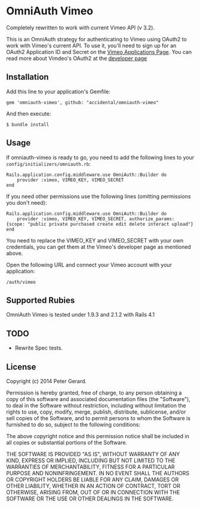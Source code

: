 # OmniAuth Vimeo

Completely rewritten to work with current Vimeo API (v 3.2).

This is an OmniAuth strategy for authenticating to Vimeo using OAuth2 to work with Vimeo's current API. To
use it, you'll need to sign up for an OAuth2 Application ID and Secret
on the [Vimeo Applications Page](https://developer.vimeo.com/apps).
You can read more about Vimdeo's OAuth2 at the [developer page](https://developer.vimeo.com/api/authentication)


## Installation

Add this line to your application's Gemfile:

    gem 'omniauth-vimeo', github: "accidental/omniauth-vimeo"

And then execute:

    $ bundle install

## Usage

If omniauth-vimeo is ready to go, you need to add the following lines to your `config/initializers/omniauth.rb`:

    Rails.application.config.middleware.use OmniAuth::Builder do
        provider :vimeo, VIMEO_KEY, VIMEO_SECRET
    end

If you need other permissions use the following lines (omitting permissions you don't need):

    Rails.application.config.middleware.use OmniAuth::Builder do
        provider :vimeo, VIMEO_KEY, VIMEO_SECRET, authorize_params: {scope: "public private purchased create edit delete interact upload"}
    end

You need to replace the VIMEO_KEY and VIMEO_SECRET with your own credentials, you can get them at the Vimeo's developer page as mentioned above.

Open the following URL and connect your Vimeo account with your application:

    /auth/vimeo

## Supported Rubies

OmniAuth Vimeo is tested under 1.9.3 and 2.1.2 with Rails 4.1

## TODO

- Rewrite Spec tests.

## License

Copyright (c) 2014 Peter Gerard.

Permission is hereby granted, free of charge, to any person obtaining a copy of this software and associated documentation files (the "Software"), to deal in the Software without restriction, including without limitation the rights to use, copy, modify, merge, publish, distribute, sublicense, and/or sell copies of the Software, and to permit persons to whom the Software is furnished to do so, subject to the following conditions:

The above copyright notice and this permission notice shall be included in all copies or substantial portions of the Software.

THE SOFTWARE IS PROVIDED "AS IS", WITHOUT WARRANTY OF ANY KIND, EXPRESS OR IMPLIED, INCLUDING BUT NOT LIMITED TO THE WARRANTIES OF MERCHANTABILITY, FITNESS FOR A PARTICULAR PURPOSE AND NONINFRINGEMENT. IN NO EVENT SHALL THE AUTHORS OR COPYRIGHT HOLDERS BE LIABLE FOR ANY CLAIM, DAMAGES OR OTHER LIABILITY, WHETHER IN AN ACTION OF CONTRACT, TORT OR OTHERWISE, ARISING FROM, OUT OF OR IN CONNECTION WITH THE SOFTWARE OR THE USE OR OTHER DEALINGS IN THE SOFTWARE.
